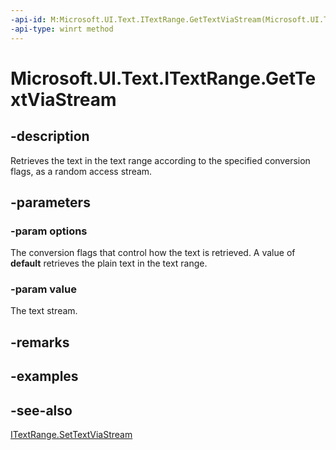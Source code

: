 ```yaml
---
-api-id: M:Microsoft.UI.Text.ITextRange.GetTextViaStream(Microsoft.UI.Text.TextGetOptions,Windows.Storage.Streams.IRandomAccessStream)
-api-type: winrt method
---
```


<!-- Method syntax
public void GetTextViaStream(Windows.UI.Text.TextGetOptions options, Windows.Storage.Streams.IRandomAccessStream value)
-->

# Microsoft.UI.Text.ITextRange.GetTextViaStream

## -description
Retrieves the text in the text range according to the specified conversion flags, as a random access stream.

## -parameters
### -param options
The conversion flags that control how the text is retrieved. A value of **default** retrieves the plain text in the text range.

### -param value
The text stream.

## -remarks

## -examples

## -see-also
[ITextRange.SetTextViaStream](itextrange_settextviastream_634552345.md)
